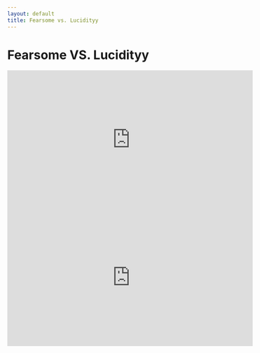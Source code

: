 ```yaml
---
layout: default
title: Fearsome vs. Lucidityy
---
```


# Fearsome VS. Lucidityy

<iframe width="560" height="315" src="https://www.youtube-nocookie.com/embed/NwH9IpQmC9M?rel=0" frameborder="0" allow="autoplay; encrypted-media" allowfullscreen></iframe>
<iframe width="560" height="315" src="https://www.youtube-nocookie.com/embed/qE9k-SOnkjo?rel=0" frameborder="0" allow="autoplay; encrypted-media" allowfullscreen></iframe>